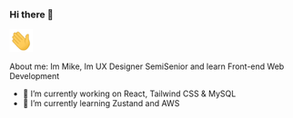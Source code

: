 ### Hi there 👋
  <img  src="https://github.com/1999AZZAR/1999AZZAR/blob/readme/resources/img/waving.gif"
       alt="wave" height="40"/></a>

About me: 
Im Mike, Im UX Designer SemiSenior and learn Front-end Web Development

- 🚀 I’m currently working on React, Tailwind CSS & MySQL
- 🌱 I’m currently learning Zustand and AWS


<!--
- 🔭 I’m currently working on ...
- 🌱 I’m currently learning ...
- 👯 I’m looking to collaborate on ...
- 🤔 I’m looking for help with ...
- 💬 Ask me about ...
- 📫 How to reach me: ...
- 😄 Pronouns: ...
- ⚡ Fun fact: ...
-->

